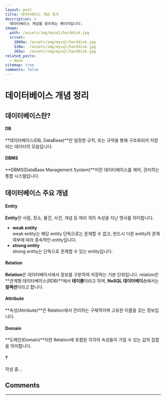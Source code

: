```yaml
---
layout: post
title: 데이터베이스 개념 정리
description: >
  데이터베이스 개념을 정리하는 페이지입니다.
image: 
  path: /assets/img/mysql/harddisk.jpg
  srcset:
    1060w: /assets/img/mysql/harddisk.jpg
    530w:  /assets/img/mysql/harddisk.jpg
    265w:  /assets/img/mysql/harddisk.jpg
related_posts:
  - None
sitemap: true
comments: false
---      
```


# 데이터베이스 개념 정리
## 데이터베이스란?
#### DB
**데이터베이스(DB, DataBase)**란 일정한 규칙, 또는 규약을 통해 구조화되어 저장되는 데이터의 모음입니다.

#### DBMS
**DBMS(DataBase Management System)**이란 데이터베이스를 제어, 관리하는 통합 시스템입니다.

## 데이터베이스 주요 개념
#### Entity
**Entity**란 사람, 장소, 물건, 사건, 개념 등 여러 개의 속성을 지닌 명사를 의미합니다.
- **weak entity**    
  weak entity는 해당 entity 단독으로는 존재할 수 없고, 반드시 다른 entity의 존재 여부에 따라 종속적인 entity입니다.
- **strong entity**     
  strong entity는 단독으로 존재할 수 있는 entity입니다.

#### Relation
**Relation**은 데이터베이서에서 정보를 구분하여 저장하는 기본 단위입니다. relation은 **관계형 데이터베이스(RDB)**에서 **테이블**이라고 하며, **NoSQL 데이터베이스**에서는 **컬렉션**이라고 합니다.

#### Attribute
**속성(Attribute)**은 Relation에서 관리하는 구체적이며 고유한 이름을 갖는 정보입니다.

#### Domain
**도메인(Domain)**이란 Relation에 포함된 각각의 속성들이 가질 수 있는 값의 집합을 의미합니다.

#### ?
작성 중...

## Comments
<hr />
<script
  src="https://utteranc.es/client.js"
  repo="HyunJinNo/HyunJinNo.github.io"
  issue-term="pathname"
  theme="github-light"
  crossorigin="anonymous"
  async
></script>